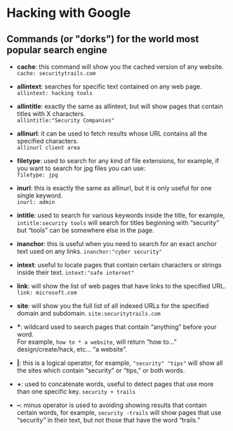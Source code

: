 
# Hacking with Google

## Commands (or "dorks") for the world most popular search engine  


* __cache__: this command will show you the cached version of any website.  
`cache: securitytrails.com`  

* __allintext__: searches for specific text contained on any web page.  
`allintext: hacking tools`  

* __allintitle__: exactly the same as allintext, but will show pages that contain titles with X characters.  
`allintitle:"Security Companies"`  

* __allinurl__: it can be used to fetch results whose URL contains all the specified characters.  
`allinurl client area`   

* __filetype__: used to search for any kind of file extensions, for example, if you want to search for jpg files you can use:  
`filetype: jpg`  

* __inurl__: this is exactly the same as allinurl, but it is only useful for one single keyword.  
`inurl: admin`   

* __intitle__: used to search for various keywords inside the title, for example,  
`intitle:security tools` will search for titles beginning with “security” but “tools” can be somewhere else in the page.  

* __inanchor__: this is useful when you need to search for an exact anchor text used on any links.   `inanchor:"cyber security"`  

* __intext__: useful to locate pages that contain certain characters or strings inside their text.   `intext:"safe internet"`

* __link__: will show the list of web pages that have links to the specified URL.  
`link: microsoft.com`  

* __site__: will show you the full list of all indexed URLs for the specified domain and subdomain.   `site:securitytrails.com`    

* __*__: wildcard used to search pages that contain “anything” before your word.  
For example, `how to * a website`, will return “how to…” design/create/hack, etc… “a website”.   

* __|__: this is a logical operator, for example, `"security" "tips"` will show all the sites which contain “security” or “tips,” or both words.  

* __+__: used to concatenate words, useful to detect pages that use more than one specific key.   `security + trails`  

* __–__: minus operator is used to avoiding showing results that contain certain words, for example,   `security -trails` will show pages that use “security” in their text, but not those that have the word “trails.”  
